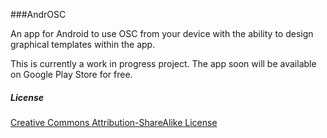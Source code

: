 ###AndrOSC

An app for Android to use OSC from your device with the ability to design graphical templates within the app.

This is currently a work in progress project. The app soon will be available on Google Play Store for free.

##### License

[Creative Commons Attribution-ShareAlike License](http://creativecommons.org/licenses/by-sa/3.0/)

